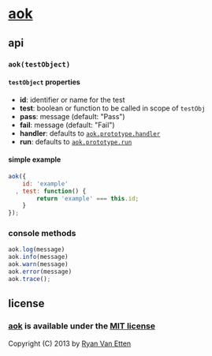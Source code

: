 [aok](https://github.com/ryanve/aok)
===

## api

### `aok(testObject)`

#### `testObject` properties

- **id**: identifier or name for the test
- **test**: boolean or function to be called in scope of `testObj`
- **pass**: message (default: "Pass")
- **fail**: message (default: "Fail")
- **handler**: defaults to [`aok.prototype.handler`](https://github.com/ryanve/aok/blob/master/aok.js)
- **run**: defaults to [`aok.prototype.run`](https://github.com/ryanve/aok/blob/master/aok.js)

#### simple example

```js
aok({
    id: 'example'
  , test: function() {
        return 'example' === this.id;
    }
});
```

### console methods

```js
aok.log(message)
aok.info(message)
aok.warn(message)
aok.error(message)
aok.trace();
```

## license

### [aok](http://github.com/ryanve/aok) is available under the [MIT license](http://en.wikipedia.org/wiki/MIT_License)

Copyright (C) 2013 by [Ryan Van Etten](https://github.com/ryanve)